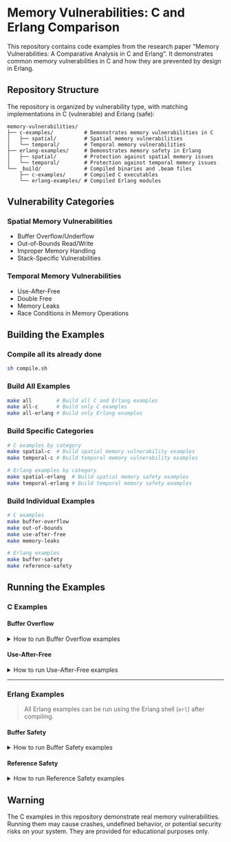 # Memory Vulnerabilities: C and Erlang Comparison

This repository contains code examples from the research paper "Memory Vulnerabilities: A Comparative Analysis in C and Erlang". It demonstrates common memory vulnerabilities in C and how they are prevented by design in Erlang.

## Repository Structure

The repository is organized by vulnerability type, with matching implementations in C (vulnerable) and Erlang (safe):

```
memory-vulnerabilities/
├── c-examples/          # Demonstrates memory vulnerabilities in C
│   ├── spatial/         # Spatial memory vulnerabilities
│   └── temporal/        # Temporal memory vulnerabilities
├── erlang-examples/     # Demonstrates memory safety in Erlang
│   ├── spatial/         # Protection against spatial memory issues
│   └── temporal/        # Protection against temporal memory issues
└── _build/              # Compiled binaries and .beam files
    ├── c-examples/      # Compiled C executables
    └── erlang-examples/ # Compiled Erlang modules
```

## Vulnerability Categories

### Spatial Memory Vulnerabilities
- Buffer Overflow/Underflow
- Out-of-Bounds Read/Write
- Improper Memory Handling
- Stack-Specific Vulnerabilities

### Temporal Memory Vulnerabilities
- Use-After-Free
- Double Free
- Memory Leaks
- Race Conditions in Memory Operations

## Building the Examples

### Compile all its already done
```bash
sh compile.sh
```

### Build All Examples
```bash
make all        # Build all C and Erlang examples
make all-c      # Build only C examples
make all-erlang # Build only Erlang examples
```

### Build Specific Categories
```bash
# C examples by category
make spatial-c  # Build spatial memory vulnerability examples
make temporal-c # Build temporal memory vulnerability examples

# Erlang examples by category
make spatial-erlang  # Build spatial memory safety examples
make temporal-erlang # Build temporal memory safety examples
```

### Build Individual Examples
```bash
# C examples
make buffer-overflow
make out-of-bounds
make use-after-free
make memory-leaks

# Erlang examples
make buffer-safety
make reference-safety
```

## Running the Examples

### C Examples

#### Buffer Overflow

<details>
<summary>How to run Buffer Overflow examples</summary>

```bash
cd _build/c-examples/spatial/buffer-overflow
```

Run the canonical example:

```bash
./example
sudo dmesg | tail -n 5
```

Run the practical exploit:

```bash
./login
(echo -e "$(./exploit_login.py)"; cat) | ./login
ls
cat password.txt
exit
```

</details>

#### Use-After-Free

<details>
<summary>How to run Use-After-Free examples</summary>

```bash
cd _build/c-examples/temporal/use-after-free
```

Run the canonical example:

```bash
./example
```

Run the practical exploit:

```bash
./useradd
./exploit_useradd.py | ./useradd
```

</details>

---

### Erlang Examples

> All Erlang examples can be run using the Erlang shell (`erl`) after compiling.

#### Buffer Safety

<details>
<summary>How to run Buffer Safety examples</summary>

1. Navigate to the compiled output folder. For example:

   ```bash
   cd _build/erlang-examples/spatial/buffer-safety
   ```

2. Open the Erlang shell:

   ```bash
   erl
   ```

3. Run the module:

   ```erlang
   example:handle_string("This is a very long string that would break a fixed size buffer in C").
   login:validate_password("wrong password").
   login:validate_password("tryBreak_this1").
   ```
</details>

#### Reference Safety

<details>
<summary>How to run Reference Safety examples</summary>

1. Navigate to the compiled output folder. For example:

   ```bash
   cd _build/erlang-examples/temporal/reference-safety
   ```

2. Open the Erlang shell:

   ```bash
   erl
   ```

3. Run the module:

   ```erlang
   example:safe_memory().
   useradd:init().
     > login admin admin123
     > adduser camilo pass 0
     > logout
     > adduser adolfo pass 1
     > login camilo pass
     > adduser adolfo pass 1 
     > logout
     > exit
   ```
</details>

## Warning

The C examples in this repository demonstrate real memory vulnerabilities. Running them may cause crashes, undefined behavior, or potential security risks on your system. They are provided for educational purposes only.
